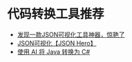# 代码转换工具推荐

- [发现一款JSON可视化工具神器，惊艳了](https://mp.weixin.qq.com/s/EwH669MSbkOcyYOckR-P9g)
- [JSON可视化【JSON Hero】](https://jsonhero.io/j/z29bb8Nqbsxs/editor)
- [使用 AI 将 Java 转换为 C#](https://products.codeporting.app/zh/convert/ai/java-to-csharp/)

